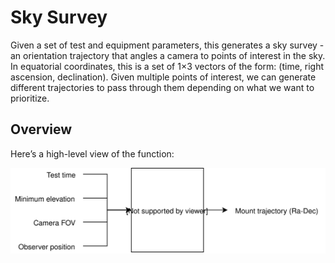 # Sky Survey
Given a set of test and equipment parameters, this generates a sky survey - an orientation trajectory that angles a camera to points of interest in the sky. In equatorial coordinates, this is a set of 1×3 vectors of the form: (time, right ascension, declination). Given multiple points of interest, we can generate different trajectories to pass through them depending on what we want to prioritize.

## Overview

Here’s a high-level view of the function:

![Sky survey overview](images/sky-survey-overview.svg)